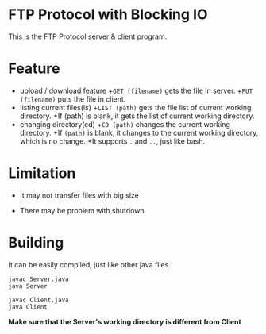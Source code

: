 # FTP Protocol with Blocking IO

This is the FTP Protocol server & client program.

# Feature

* upload / download feature
  +`GET (filename)` gets the file in server.
  +`PUT (filename)` puts the file in client.
* listing current files(ls)
  +`LIST (path)` gets the file list of current working directory.
  +If (path) is blank, it gets the list of current working directory.
* changing directory(cd)
  +`CD (path)` changes the current working directory.
  +If `(path)` is blank, it changes to the current working directory, which is no change.
  +It supports `.` and `..`, just like bash.
# Limitation

* It may not transfer files with big size

* There may be problem with shutdown

# Building

It can be easily compiled, just like other java files.

``` console
javac Server.java
java Server
```

``` console
javac Client.java
java Client
```

**Make sure that the Server's working directory is different from Client**